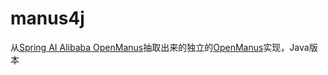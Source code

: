 # manus4j
从<a href="https://github.com/alibaba/spring-ai-alibaba/tree/main/community/openmanus" target="_blank">Spring AI Alibaba OpenManus</a>抽取出来的独立的<a href="https://github.com/mannaandpoem/OpenManus/" target="_blank">OpenManus</a>实现，Java版本